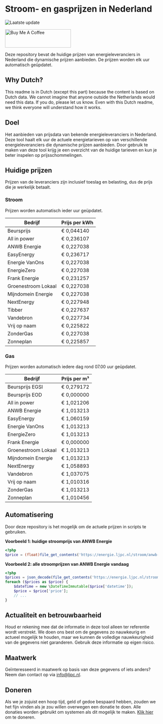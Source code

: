# Stroom- en gasprijzen in Nederland

![Laatste update](https://img.shields.io/badge/laatste%20update-2023--07--22%2012%3A00%20CET-brightgreen)

<a href="https://www.buymeacoffee.com/Lars-" target="_blank"><img src="https://cdn.buymeacoffee.com/buttons/v2/default-orange.png" alt="Buy Me A Coffee" height="60" style="height: 60px !important;width: 217px !important;" ></a>

Deze repository bevat de huidige prijzen van energieleveranciers in Nederland die dynamische prijzen aanbieden. De prijzen worden elk uur automatisch geüpdatet.

## Why Dutch?

This readme is in Dutch (except this part) because the content is based on Dutch data. We cannot imagine that anyone outside the Netherlands would need this data. If you do, please let us know. Even with this Dutch readme, we think
everyone will understand how it works.

## Doel

Het aanbieden van prijsdata van bekende energieleveranciers in Nederland. Deze tool haalt elk uur de actuele energietarieven op van verschillende energieleveranciers die dynamische prijzen aanbieden. Door gebruik te maken van deze tool
krijg je een overzicht van de huidige tarieven en kun je beter inspelen op prijsschommelingen.

## Huidige prijzen

Prijzen van de leveranciers zijn inclusief toeslag en belasting, dus de prijs die je werkelijk betaalt.

### Stroom

Prijzen worden automatisch ieder uur geüpdatet.

 Bedrijf | Prijs per kWh 
---------|---------------
Beursprijs | € 0,044140
All in power | € 0,236107
ANWB Energie | € 0,227038
EasyEnergy | € 0,236717
Energie VanOns | € 0,227038
EnergieZero | € 0,227038
Frank Energie | € 0,231257
Groenestroom Lokaal | € 0,227038
Mijndomein Energie | € 0,227038
NextEnergy | € 0,227948
Tibber | € 0,227637
Vandebron | € 0,227734
Vrij op naam | € 0,225822
ZonderGas | € 0,227038
Zonneplan | € 0,225857


### Gas

Prijzen worden automatisch iedere dag rond 07.00 uur geüpdatet.

 Bedrijf | Prijs per m³ 
---------|--------------
Beursprijs EGSI | € 0,279172
Beursprijs EOD | € 0,000000
All in power | € 1,021206
ANWB Energie | € 1,013213
EasyEnergy | € 1,060159
Energie VanOns | € 1,013213
EnergieZero | € 1,013213
Frank Energie | € 0,000000
Groenestroom Lokaal | € 1,013213
Mijndomein Energie | € 1,013213
NextEnergy | € 1,058893
Vandebron | € 1,037075
Vrij op naam | € 1,010316
ZonderGas | € 1,013213
Zonneplan | € 1,010456


## Automatisering

Door deze repository is het mogelijk om de actuele prijzen in scripts te gebruiken.

**Voorbeeld 1: huidige stroomprijs van ANWB Energie**

```php
<?php
$price = (float)file_get_contents('https://energie.ljpc.nl/stroom/anwb-energie-nu.txt');

```

**Voorbeeld 2: alle stroomprijzen van ANWB Energie vandaag**

```php
<?php
$prices = json_decode(file_get_contents('https://energie.ljpc.nl/stroom/all-in-power-vandaag.json'),true);
foreach ($prices as $price) {
    $dateTime = new \DateTimeImmutable($price['datetime']);
    $price = $price['price'];
    // ...
}
```

## Actualiteit en betrouwbaarheid

Houd er rekening mee dat de informatie in deze tool alleen ter referentie wordt verstrekt. We doen ons best om de gegevens zo nauwkeurig en actueel mogelijk te houden, maar we kunnen de volledige nauwkeurigheid van de gegevens niet
garanderen. Gebruik deze informatie op eigen risico.

## Maatwerk

Geïnteresseerd in maatwerk op basis van deze gegevens of iets anders? Neem dan contact op
via [info@ljpc.nl](mailto:info@ljpc.nl?subject=Energie%20prijzen).

## Doneren

Als we je zojuist een hoop tijd, geld of gedoe bespaard hebben, zouden we het fijn vinden als je zou willen overwegen een
donatie te doen. Alle donaties worden gebruikt om systemen als dit mogelijk te
maken. [Klik hier](https://www.buymeacoffee.com/Lars-) om te doneren.
